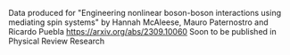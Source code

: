 Data produced for "Engineering nonlinear boson-boson interactions using mediating spin systems" by Hannah McAleese, Mauro Paternostro and Ricardo Puebla 
https://arxiv.org/abs/2309.10060
Soon to be published in Physical Review Research
